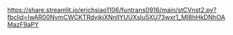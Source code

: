 https://share.streamlit.io/erichsiao1106/funtrans0916/main/stCVnst2.py?fbclid=IwAR00NvmCWCKTRdvjkjXNnllYUUXsIu5XU73wxr1_MI8hHkDNhOAMazF9aPY
<br>
